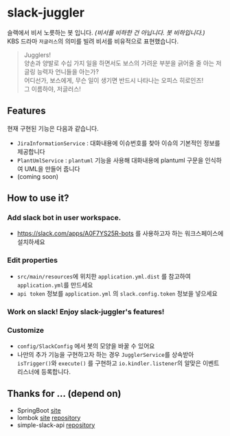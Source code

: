 # slack-juggler

슬랙에서 비서 노릇하는 봇 입니다. *(비서를 비하한 건 아닙니다. 봇 비하입니다.)*  
KBS 드라마 `저글러스`의 의미를 빌려 비서를 비유적으로 표현했습니다.
> Jugglers!  
  양손과 양발로 수십 가지 일을 하면서도 보스의 가려운 부분을 긁어줄 줄 아는 저글링 능력자 언니들을 아는가?  
  어디선가, 보스에게, 무슨 일이 생기면 반드시 나타나는 오피스 히로인즈!  
  그 이름하야, 저글러스!
  
## Features

현재 구현된 기능은 다음과 같습니다.  

* `JiraInformationService` : 대화내용에 이슈번호를 찾아 이슈의 기본적인 정보를 제공합니다
* `PlantUmlService` : `plantuml` 기능을 사용해 대화내용에 plantuml 구문을 인식하여 UML을 만들어 줍니다
* (coming soon)

## How to use it?
### Add slack bot in user workspace.
* https://slack.com/apps/A0F7YS25R-bots 를 사용하고자 하는 워크스페이스에 설치하세요

### Edit properties
* `src/main/resources`에 위치한 `application.yml.dist` 를 참고하여 `application.yml`를 만드세요
* `api token` 정보를 `application.yml` 의 `slack.config.token` 정보을 넣으세요

### Work on slack! Enjoy slack-juggler's features!

### Customize
* `config/SlackConfig` 에서 봇의 모양을 바꿀 수 있어요
* 나만의 추가 기능을 구현하고자 하는 경우 `JugglerService`를 상속받아 `isTrigger()`와 `execute()` 를 구현하고
  `io.kindler.listener`의 알맞은 이벤트 리스너에 등록합니다.

## Thanks for ... (depend on)
 * SpringBoot [site](https://projects.spring.io/spring-boot/)
 * lombok [site](https://projectlombok.org/) [repository](https://github.com/rzwitserloot/lombok)
 * simple-slack-api [repository](https://github.com/Ullink/simple-slack-api)
